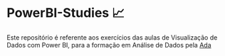 # PowerBI-Studies 📈
Este repositório é referente aos exercícios das aulas de Visualização de Dados com Power BI, para a formação em Análise de Dados pela  [Ada](https://ada.tech)
